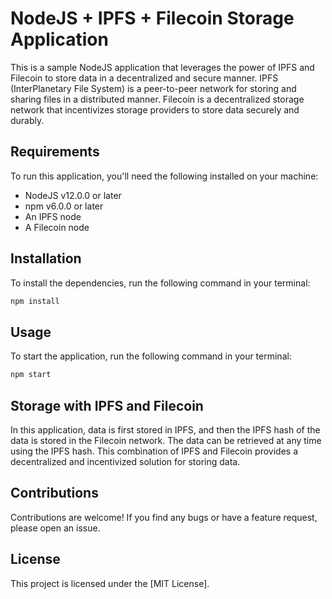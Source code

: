# NodeJS + IPFS + Filecoin Storage Application

This is a sample NodeJS application that leverages the power of IPFS and Filecoin to store data in a decentralized and secure manner. IPFS (InterPlanetary File System) is a peer-to-peer network for storing and sharing files in a distributed manner. Filecoin is a decentralized storage network that incentivizes storage providers to store data securely and durably.

## Requirements

To run this application, you'll need the following installed on your machine:

- NodeJS v12.0.0 or later
- npm v6.0.0 or later
- An IPFS node
- A Filecoin node

## Installation

To install the dependencies, run the following command in your terminal:

```bash
npm install
```

## Usage

To start the application, run the following command in your terminal:

```bash
npm start
```

## Storage with IPFS and Filecoin

In this application, data is first stored in IPFS, and then the IPFS hash of the data is stored in the Filecoin network. The data can be retrieved at any time using the IPFS hash. This combination of IPFS and Filecoin provides a decentralized and incentivized solution for storing data.

## Contributions

Contributions are welcome! If you find any bugs or have a feature request, please open an issue.

## License

This project is licensed under the [MIT License].

